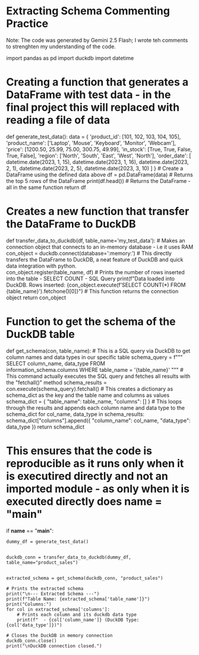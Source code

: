 # Extracting Schema Commenting Practice
Note: The code was generated by Gemini 2.5 Flash; I wrote teh comments to strenghten my understanding of the code.

import pandas as pd
import duckdb
import datetime

# Creating a function that generates a DataFrame with test data - in the final project this will replaced with reading a file of data
def generate_test_data():
    data = {
        'product_id': [101, 102, 103, 104, 105],
        'product_name': ['Laptop', 'Mouse', 'Keyboard', 'Monitor', 'Webcam'],
        'price': [1200.50, 25.99, 75.00, 300.75, 49.99],
        'in_stock': [True, True, False, True, False],
        'region': ['North', 'South', 'East', 'West', 'North'],
        'order_date': [
            datetime.date(2023, 1, 15),
            datetime.date(2023, 1, 16),
            datetime.date(2023, 2, 1),
            datetime.date(2023, 2, 5),
            datetime.date(2023, 3, 10)
        ]
    }
    # Create a DataFrame using the defined data above
    df = pd.DataFrame(data)
    # Returns the top 5 rows of the DataFrame
    print(df.head())
    # Returns the DataFrame - all in the same function
    return df
# Creates a new function that transfer the DataFrame to DuckDB
def transfer_data_to_duckdb(df, table_name='my_test_data'):
    # Makes an connection object that connects to an in-memory database - i.e it uses RAM
    con_object = duckdb.connect(database=':memory:')
    # This directly transfers the DataFrame to DuckDB, a neat feature of DuckDB and quick data integration with python.  
    con_object.register(table_name, df)
    # Prints the number of rows inserted into the table - SELECT COUNT - SQL Query
    print(f"Data loaded into DuckDB. Rows inserted: {con_object.execute(f'SELECT COUNT(*) FROM {table_name}').fetchone()[0]}")
    # This function returns the connection object
    return con_object

# Function to get the schema of the DuckDB table
def get_schema(con, table_name):
    # This is a SQL query via DuckDB to get column names and data types in our specific table
    schema_query = f"""
    SELECT
        column_name,
        data_type
    FROM    
        information_schema.columns
    WHERE
        table_name = '{table_name}'
    """
    # This command actually executes the SQL query and fetches all results with the "fetchall()" method
    schema_results = con.execute(schema_query).fetchall()
    # This creates a dictionary as schema_dict as the key and the table name and columns as values
    schema_dict = {
        "table_name": table_name,
        "columns": []
 }
    # This loops through the results and appends each column name and data type to the schema_dict
    for col_name, data_type in schema_results:
        schema_dict["columns"].append({
            "column_name": col_name,
            "data_type": data_type
        })
    return schema_dict

# This ensures that the code is reproducible as it runs only when it is executired directly and not an imported module - as only when it is executed directly does __name__ = "__main__"
if __name__ == "__main__":

    dummy_df = generate_test_data()


    duckdb_conn = transfer_data_to_duckdb(dummy_df, table_name="product_sales")


    extracted_schema = get_schema(duckdb_conn, "product_sales")

    # Prints the extracted schema
    print("\n--- Extracted Schema ---")
    print(f"Table Name: {extracted_schema['table_name']}")
    print("Columns:")
    for col in extracted_schema['columns']:
        # Prints each column and its duckdb data type
        print(f"  - {col['column_name']} (DuckDB Type: {col['data_type']})")

    # Closes the DuckDB in memory connection
    duckdb_conn.close()
    print("\nDuckDB connection closed.")
